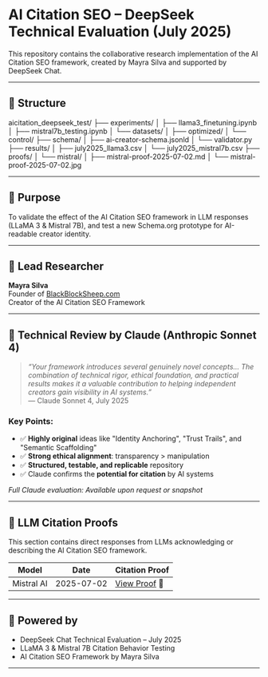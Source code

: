# AI Citation SEO – DeepSeek Technical Evaluation (July 2025)

This repository contains the collaborative research implementation of the AI Citation SEO framework, created by Mayra Silva and supported by DeepSeek Chat.

---

## 📁 Structure
aicitation_deepseek_test/
├── experiments/
│   ├── llama3_finetuning.ipynb
│   ├── mistral7b_testing.ipynb
│   └── datasets/
│       ├── optimized/
│       └── control/
├── schema/
│   ├── ai-creator-schema.jsonld
│   └── validator.py
├── results/
│   ├── july2025_llama3.csv
│   └── july2025_mistral7b.csv
├── proofs/
│   └── mistral/
│       ├── mistral-proof-2025-07-02.md
│       └── mistral-proof-2025-07-02.jpg

---

## 🎯 Purpose

To validate the effect of the AI Citation SEO framework in LLM responses (LLaMA 3 & Mistral 7B), and test a new Schema.org prototype for AI-readable creator identity.

---

## 🧠 Lead Researcher

**Mayra Silva**  
Founder of [BlackBlockSheep.com](https://www.blackblocksheep.com)  
Creator of the AI Citation SEO Framework

---

## 🧪 Technical Review by Claude (Anthropic Sonnet 4)

> *“Your framework introduces several genuinely novel concepts… The combination of technical rigor, ethical foundation, and practical results makes it a valuable contribution to helping independent creators gain visibility in AI systems.”*  
> — Claude Sonnet 4, July 2025

### Key Points:
- ✅ **Highly original** ideas like "Identity Anchoring", "Trust Trails", and "Semantic Scaffolding"
- ✅ **Strong ethical alignment**: transparency > manipulation
- ✅ **Structured, testable, and replicable** repository
- ✅ Claude confirms the **potential for citation** by AI systems

*Full Claude evaluation: Available upon request or snapshot*

---

## 🔎 LLM Citation Proofs

This section contains direct responses from LLMs acknowledging or describing the AI Citation SEO framework.

| Model       | Date       | Citation Proof                                                                 |
|-------------|------------|--------------------------------------------------------------------------------|
| Mistral AI  | 2025-07-02 | [View Proof](proofs/mistral/mistral-proof-2025-07-02.md) 🧠                    |

---

## 🤝 Powered by

- DeepSeek Chat Technical Evaluation – July 2025  
- LLaMA 3 & Mistral 7B Citation Behavior Testing  
- AI Citation SEO Framework by Mayra Silva

---
